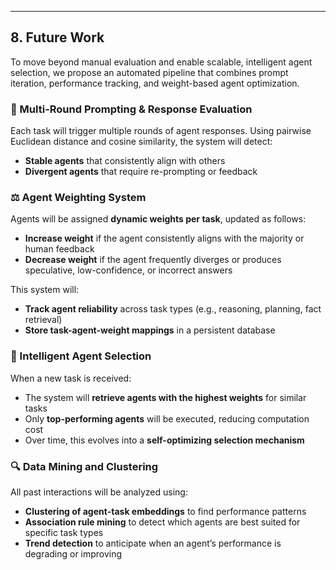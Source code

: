 ---

## 8. Future Work

To move beyond manual evaluation and enable scalable, intelligent agent selection, we propose an automated pipeline that combines prompt iteration, performance tracking, and weight-based agent optimization.

### 🔁 Multi-Round Prompting & Response Evaluation

Each task will trigger multiple rounds of agent responses. Using pairwise Euclidean distance and cosine similarity, the system will detect:

- **Stable agents** that consistently align with others  
- **Divergent agents** that require re-prompting or feedback

### ⚖️ Agent Weighting System

Agents will be assigned **dynamic weights per task**, updated as follows:

- **Increase weight** if the agent consistently aligns with the majority or human feedback  
- **Decrease weight** if the agent frequently diverges or produces speculative, low-confidence, or incorrect answers

This system will:

- **Track agent reliability** across task types (e.g., reasoning, planning, fact retrieval)  
- **Store task-agent-weight mappings** in a persistent database

### 🧠 Intelligent Agent Selection

When a new task is received:

- The system will **retrieve agents with the highest weights** for similar tasks  
- Only **top-performing agents** will be executed, reducing computation cost  
- Over time, this evolves into a **self-optimizing selection mechanism**

### 🔍 Data Mining and Clustering

All past interactions will be analyzed using:

- **Clustering of agent-task embeddings** to find performance patterns  
- **Association rule mining** to detect which agents are best suited for specific task types  
- **Trend detection** to anticipate when an agent’s performance is degrading or improving  
